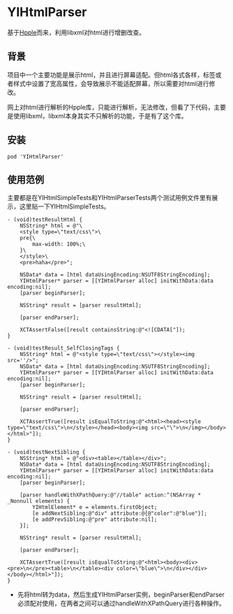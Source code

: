 # YIHtmlParser

基于[Hpple](https://github.com/topfunky/hpple)而来，利用libxml对html进行增删改查。

## 背景

项目中一个主要功能是展示html，并且进行屏幕适配。但html各式各样，标签或者样式中设置了宽高属性，会导致展示不能适配屏幕，所以需要对html进行修改。


网上对html进行解析的Hpple库，只能进行解析，无法修改，但看了下代码，主要是使用libxml，libxml本身其实不只解析的功能，于是有了这个库。

## 安装

```
pod 'YIHtmlParser'
```

## 使用范例

主要都是在YIHtmlSimpleTests和YIHtmlParserTests两个测试用例文件里有展示，这里贴一下YIHtmlSimpleTests。

```
- (void)testResultHtml {
    NSString* html = @"\
    <style type=\"text/css\">\
    pre{\
        max-width: 100%;\
    }\
    </style>\
    <pre>haha</pre>";
    
    NSData* data = [html dataUsingEncoding:NSUTF8StringEncoding];
    YIHtmlParser* parser = [[YIHtmlParser alloc] initWithData:data encoding:nil];
    [parser beginParser];
    
    NSString* result = [parser resultHtml];
    
    [parser endParser];
    
    XCTAssertFalse([result containsString:@"<![CDATA["]);
}

- (void)testResult_SelfClosingTags {
    NSString* html = @"<style type=\"text/css\"></style><img src=''/>";
    NSData* data = [html dataUsingEncoding:NSUTF8StringEncoding];
    YIHtmlParser* parser = [[YIHtmlParser alloc] initWithData:data encoding:nil];
    [parser beginParser];
    
    NSString* result = [parser resultHtml];
    
    [parser endParser];
    
    XCTAssertTrue([result isEqualToString:@"<html><head><style type=\"text/css\">\n</style></head><body><img src=\"\">\n</img></body></html>"]);
}

- (void)testNextSibling {
    NSString* html = @"<div><table></table></div>";
    NSData* data = [html dataUsingEncoding:NSUTF8StringEncoding];
    YIHtmlParser* parser = [[YIHtmlParser alloc] initWithData:data encoding:nil];
    [parser beginParser];
    
    [parser handleWithXPathQuery:@"//table" action:^(NSArray * _Nonnull elements) {
        YIHtmlElement* e = elements.firstObject;
        [e addNextSibling:@"div" attribute:@{@"color":@"blue"}];
        [e addPrevSibling:@"pre" attribute:nil];
    }];
    
    NSString* result = [parser resultHtml];
    
    [parser endParser];
    
    XCTAssertTrue([result isEqualToString:@"<html><body><div><pre>\n</pre><table>\n</table><div color=\"blue\">\n</div></div></body></html>"]);
}
```

* 先将html转为data，然后生成YIHtmlParser实例，beginParser和endParser必须配对使用，在两者之间可以通过handleWithXPathQuery进行各种操作。